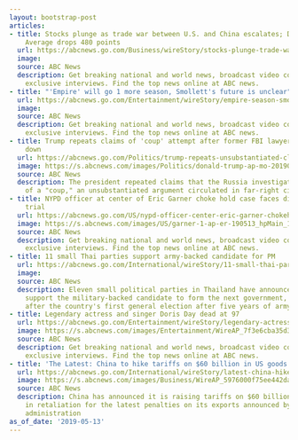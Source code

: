 ```yaml
---
layout: bootstrap-post
articles:
- title: Stocks plunge as trade war between U.S. and China escalates; Dow Jones Industrial
    Average drops 480 points
  url: https://abcnews.go.com/Business/wireStory/stocks-plunge-trade-war-us-china-escalates-dow-63003770
  image: 
  source: ABC News
  description: Get breaking national and world news, broadcast video coverage, and
    exclusive interviews. Find the top news online at ABC news.
- title: "'Empire' will go 1 more season, Smollett's future is unclear"
  url: https://abcnews.go.com/Entertainment/wireStory/empire-season-smolletts-future-unclear-63003545
  image: 
  source: ABC News
  description: Get breaking national and world news, broadcast video coverage, and
    exclusive interviews. Find the top news online at ABC news.
- title: Trump repeats claims of 'coup' attempt after former FBI lawyer knocks them
    down
  url: https://abcnews.go.com/Politics/trump-repeats-unsubstantiated-claims-coup-attempt-fbi-lawyer/story?id=63001147
  image: https://s.abcnews.com/images/Politics/donald-trump-ap-mo-20190512_hpMain_16x9_992.jpg
  source: ABC News
  description: The president repeated claims that the Russia investigation was part
    of a "coup," an unsubstantiated argument circulated in far-right circles.
- title: NYPD officer at center of Eric Garner choke hold case faces disciplinary
    trial
  url: https://abcnews.go.com/US/nypd-officer-center-eric-garner-chokehold-case-faces/story?id=63002668
  image: https://s.abcnews.com/images/US/garner-1-ap-er-190513_hpMain_16x9_992.jpg
  source: ABC News
  description: Get breaking national and world news, broadcast video coverage, and
    exclusive interviews. Find the top news online at ABC news.
- title: 11 small Thai parties support army-backed candidate for PM
  url: https://abcnews.go.com/International/wireStory/11-small-thai-parties-support-army-backed-candidate-63003269
  image: 
  source: ABC News
  description: Eleven small political parties in Thailand have announced they will
    support the military-backed candidate to form the next government, seven weeks
    after the country's first general election after five years of army rule
- title: Legendary actress and singer Doris Day dead at 97
  url: https://abcnews.go.com/Entertainment/wireStory/legendary-actress-singer-doris-day-dead-97-63002956
  image: https://s.abcnews.com/images/Entertainment/WireAP_7f3e6cba35d34565bdeb84dacd9c11fb_16x9_992.jpg
  source: ABC News
  description: Get breaking national and world news, broadcast video coverage, and
    exclusive interviews. Find the top news online at ABC news.
- title: 'The Latest: China to hike tariffs on $60 billion in US goods'
  url: https://abcnews.go.com/International/wireStory/latest-china-hike-tariffs-60-billion-us-goods-63002959
  image: https://s.abcnews.com/images/Business/WireAP_5976000f75ee442da2d9f95d067055cd_16x9_992.jpg
  source: ABC News
  description: China has announced it is raising tariffs on $60 billion in U.S. goods
    in retaliation for the latest penalties on its exports announced by the Trump
    administration
as_of_date: '2019-05-13'
---
```


